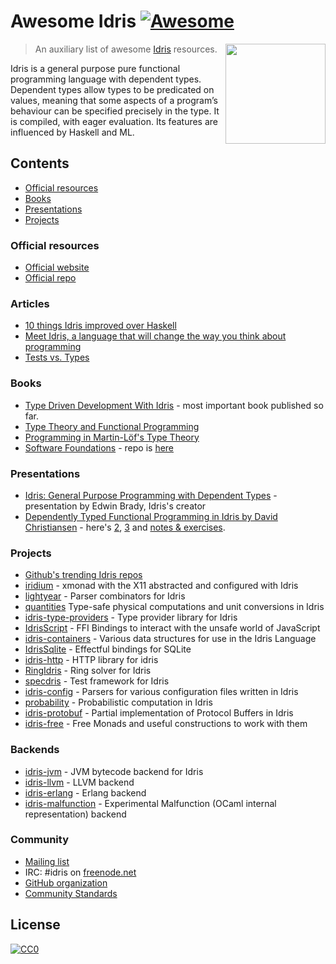 


# Awesome Idris [![Awesome](https://cdn.rawgit.com/sindresorhus/awesome/d7305f38d29fed78fa85652e3a63e154dd8e8829/media/badge.svg)](https://github.com/sindresorhus/awesome)

[<img src="https://www.idris-lang.org/logo/logo.png" align="right" width="160">](https://www.idris-lang.org/)

> An auxiliary list of awesome [Idris](https://www.idris-lang.org/) resources.

Idris is a general purpose pure functional programming language with dependent types. Dependent types allow types to be predicated on values, meaning that some aspects of a program’s behaviour can be specified precisely in the type. It is compiled, with eager evaluation. Its features are influenced by Haskell and ML.

## Contents

- [Official resources](#official-resources)
- [Books](#books)
- [Presentations](#presentations)
- [Projects](#projects)

### Official resources

* [Official website](https://www.idris-lang.org/)
* [Official repo](https://github.com/idris-lang/Idris-dev)

### Articles

* [10 things Idris improved over Haskell](https://deque.blog/2017/06/14/10-things-idris-improved-over-haskell/)
* [Meet Idris, a language that will change the way you think about programming](http://crufter.com/@crufter/idris-a-language-that-will-change-the-way-you-think-about-programming)
* [Tests vs. Types](http://kevinmahoney.co.uk/articles/tests-vs-types/)

### Books

* [Type Driven Development With Idris](https://www.manning.com/books/type-driven-development-with-idris) - most important book published so far.
* [Type Theory and Functional Programming](https://www.cs.kent.ac.uk/people/staff/sjt/TTFP/)
* [Programming in Martin-Löf's Type Theory](http://www.cse.chalmers.se/research/group/logic/book/book.pdf)
* [Software Foundations](https://idris-hackers.github.io/software-foundations/pdf/sf-idris-2016.pdf) - repo is [here](https://github.com/idris-hackers/software-foundations)

### Presentations

* [Idris: General Purpose Programming with Dependent Types](https://www.youtube.com/watch?v=vkIlW797JN8) - presentation by Edwin Brady, Idris's creator
* [Dependently Typed Functional Programming in Idris by David Christiansen](https://vimeo.com/117221082) - here's [2](https://vimeo.com/117973383), [3](https://vimeo.com/117979741) and [notes & exercises](https://github.com/david-christiansen/IdrisAtGalois2015).

### Projects

* [Github's trending Idris repos](https://github.com/trending/idris)
* [iridium](https://github.com/puffnfresh/iridium) - xmonad with the X11 abstracted and configured with Idris
* [lightyear](https://github.com/ziman/lightyear) - Parser combinators for Idris
* [quantities](https://github.com/timjb/quantities) Type-safe physical computations and unit conversions in Idris
* [idris-type-providers](https://github.com/david-christiansen/idris-type-providers) - Type provider library for Idris
* [IdrisScript](https://github.com/idris-hackers/IdrisScript) - FFI Bindings to interact with the unsafe world of JavaScript
* [idris-containers](https://github.com/jfdm/idris-containers) - Various data structures for use in the Idris Language
* [IdrisSqlite](https://github.com/david-christiansen/IdrisSqlite) - Effectful bindings for SQLite
* [idris-http](https://github.com/uwap/idris-http) - HTTP library for idris
* [RingIdris](https://github.com/FranckS/RingIdris) - Ring solver for Idris
* [specdris](https://github.com/pheymann/specdris) - Test framework for Idris
* [idris-config](https://github.com/jfdm/idris-config) - Parsers for various configuration files written in Idris
* [probability](https://github.com/BlackBrane/probability) - Probabilistic computation in Idris
* [idris-protobuf](https://github.com/google/idris-protobuf) - Partial implementation of Protocol Buffers in Idris
* [idris-free](https://github.com/idris-hackers/idris-free) - Free Monads and useful constructions to work with them

### Backends

* [idris-jvm](https://github.com/mmhelloworld/idris-jvm) - JVM bytecode backend for Idris
* [idris-llvm](https://github.com/idris-hackers/idris-llvm) - LLVM backend
* [idris-erlang](https://github.com/lenary/idris-erlang) - Erlang backend
* [idris-malfunction](https://github.com/stedolan/idris-malfunction) - Experimental Malfunction (OCaml internal representation) backend 

### Community

* [Mailing list](http://groups.google.com/group/idris-lang)
* IRC: #idris on [freenode.net](https://webchat.freenode.net/)
* [GitHub organization](https://github.com/idris-hackers)
* [Community Standards](https://www.idris-lang.org/documentation/community-standards/)

## License

[![CC0](http://mirrors.creativecommons.org/presskit/buttons/88x31/svg/cc-zero.svg)](https://creativecommons.org/publicdomain/zero/1.0/)
